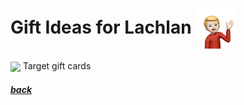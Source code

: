 # Gift Ideas for Lachlan <img src="assets/images/lachlan2.png" align="center" width="64" >

<img src="https://www.justdrums.com/wp-content/uploads/2018/12/giftcard_image1.png" align="center" width="64"> Target gift cards

##### [back](readme.md)
